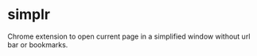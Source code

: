 # simplr
Chrome extension to open current page in a simplified window without url bar or bookmarks.
